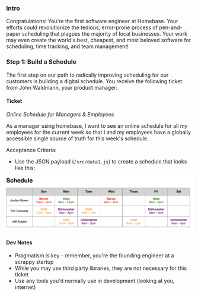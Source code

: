 ### Intro

Congratulations! You're the first software engineer at Homebase. Your efforts could revolutionize the tedious, error-prone process of pen-and-paper scheduling that plagues the majority of local businesses. Your work may even create the world's best, cheapest, and most beloved software for scheduling, time tracking, and team management!

### Step 1: Build a Schedule

The first step on our path to radically improving scheduling for our customers is building a digital schedule. You receive the following ticket from John Waldmann, your product manager:

#### Ticket

*Online Schedule for Managers & Employees*

As a manager using homebase, I want to see an online schedule for all my employees for the current week so that I and my employees have a globally accessible single source of truth for this week's schedule. 

Acceptance Criteria:
- Use the JSON payload (`/src/data1.js`) to create a schedule that looks like this:

![step_1_mock](./step_1_mock.png)

#### Dev Notes
- Pragmatism is key - remember, you're the founding engineer at a scrappy startup
- While you may use third party libraries, they are not necessary for this ticket
- Use any tools you'd normally use in development (looking at you, internet)
